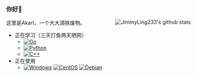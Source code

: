 ### 你好👋
这里是Akari，一个大大滴铁废物。
<img align="right" src="https://github-readme-stats.vercel.app/api?username=JimmyLing233&show_icons=true&theme=algolia" alt="JimmyLing233's github stats" />
- 正在学习（三天打鱼两天晒网）
  - [![Go](https://img.shields.io/badge/-Go-00ACD7?style=flat-square&logo=Go&logoColor=fff)](https://golang.org/)
  - [![Python](https://img.shields.io/badge/-Python-FFBB00?style=flat-square&logo=Python&logoColor=fff)](https://www.python.org/)
  - [![C++](https://img.shields.io/badge/-C++-0080FF?style=flat-square&logo=c%2B%2B&logoColor=fff)](https://isocpp.org/)
- 正在使用
  - [![Windows](https://img.shields.io/badge/Windows11-0078d7?style=flat-square&logo=windows&logoColor=fff)](https://blogs.windows.com/)  [![CentOS](https://img.shields.io/badge/-CentOS-262474?logo=centos&style=flat-square)](https://www.centos.org/)  [![Debian](https://img.shields.io/badge/-Debian-CE0056?logo=Debian&style=flat-square)](https://www.debian.org/)
